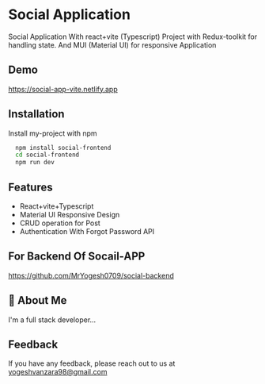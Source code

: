 
# Social Application

Social Application With react+vite (Typescript) Project with Redux-toolkit for handling state. And MUI (Material UI) for responsive Application


## Demo

https://social-app-vite.netlify.app
## Installation

Install my-project with npm

```bash
  npm install social-frontend
  cd social-frontend
  npm run dev
```

## Features

- React+vite+Typescript
- Material UI Responsive Design
- CRUD operation for Post 
- Authentication With Forgot Password API


## For Backend Of Socail-APP

https://github.com/MrYogesh0709/social-backend


## 🚀 About Me

I'm a full stack developer...


## Feedback

If you have any feedback, please reach out to us at yogeshvanzara98@gmail.com

